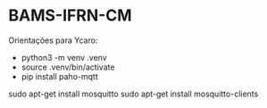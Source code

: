 # BAMS-IFRN-CM

Orientações para Ycaro:

- python3 -m venv .venv
- source .venv/bin/activate
- pip install paho-mqtt


sudo apt-get install mosquitto
sudo apt-get install mosquitto-clients
